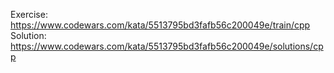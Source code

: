 Exercise: https://www.codewars.com/kata/5513795bd3fafb56c200049e/train/cpp
Solution: https://www.codewars.com/kata/5513795bd3fafb56c200049e/solutions/cpp
